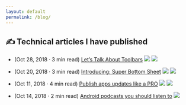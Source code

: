 ```yaml
---
layout: default
permalink: /blog/
---
```


## ✍️ Technical articles I have published

- (Oct 28, 2018 · 3 min read) [Let’s Talk About Toolbars](https://medium.com/andré-sousa/lets-talk-about-toolbars-88aa41c6fadc) ![](https://img.shields.io/badge/library-blue.svg) ![](https://img.shields.io/badge/%20-android-32DE84)

- (Oct 20, 2018 · 3 min read) [Introducing: Super Bottom Sheet](https://medium.com/andré-sousa/introducing-super-bottom-sheet-bd0c467be8eb) ![](https://img.shields.io/badge/library-blue.svg) ![](https://img.shields.io/badge/%20-android-32DE84)

- (Oct 11, 2018 · 4 min read) [Publish apps updates like a PRO](https://medium.com/@andrefrsousa/publishing-apps-updates-like-a-pro-558f3f308eda) ![](https://img.shields.io/badge/%20-android%20studio%20-4285f4) ![](https://img.shields.io/badge/%20-gradle-0098B3)

- (Oct 14, 2018 · 2 min read) [Android podcasts you should listen to](https://medium.com/@andrefrsousa/android-podcasts-you-should-listen-e6e4101eeb5a) ![](https://img.shields.io/badge/misc-grey.svg)